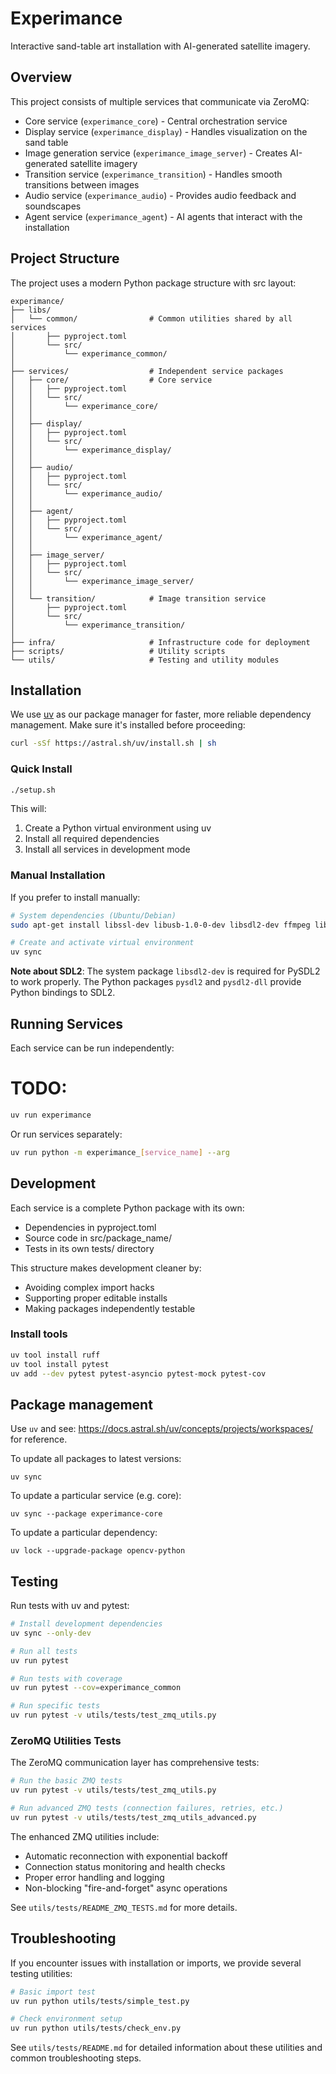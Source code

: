 # Experimance

Interactive sand-table art installation with AI-generated satellite imagery.

## Overview

This project consists of multiple services that communicate via ZeroMQ:
- Core service (`experimance_core`) - Central orchestration service
- Display service (`experimance_display`) - Handles visualization on the sand table
- Image generation service (`experimance_image_server`) - Creates AI-generated satellite imagery
- Transition service (`experimance_transition`) - Handles smooth transitions between images
- Audio service (`experimance_audio`) - Provides audio feedback and soundscapes
- Agent service (`experimance_agent`) - AI agents that interact with the installation

## Project Structure

The project uses a modern Python package structure with src layout:

```
experimance/
├── libs/
│   └── common/                # Common utilities shared by all services
│       ├── pyproject.toml
│       └── src/
│           └── experimance_common/
│
├── services/                  # Independent service packages
│   ├── core/                  # Core service
│   │   ├── pyproject.toml
│   │   └── src/
│   │       └── experimance_core/
│   │
│   ├── display/
│   │   ├── pyproject.toml
│   │   └── src/
│   │       └── experimance_display/
│   │
│   ├── audio/
│   │   ├── pyproject.toml
│   │   └── src/
│   │       └── experimance_audio/
│   │
│   ├── agent/
│   │   ├── pyproject.toml
│   │   └── src/
│   │       └── experimance_agent/
│   │
│   ├── image_server/
│   │   ├── pyproject.toml
│   │   └── src/
│   │       └── experimance_image_server/
│   │
│   └── transition/            # Image transition service
│       ├── pyproject.toml
│       └── src/
│           └── experimance_transition/
│
├── infra/                     # Infrastructure code for deployment
├── scripts/                   # Utility scripts
└── utils/                     # Testing and utility modules
```

## Installation

We use [uv](https://github.com/astral-sh/uv) as our package manager for faster, more reliable dependency management. Make sure it's installed before proceeding:

```bash
curl -sSf https://astral.sh/uv/install.sh | sh
```

### Quick Install

```bash
./setup.sh
```

This will:
1. Create a Python virtual environment using uv
2. Install all required dependencies
3. Install all services in development mode

### Manual Installation

If you prefer to install manually:

```bash
# System dependencies (Ubuntu/Debian)
sudo apt-get install libssl-dev libusb-1.0-0-dev libsdl2-dev ffmpeg libasound2-dev portaudio19-dev

# Create and activate virtual environment
uv sync
```

**Note about SDL2**: The system package `libsdl2-dev` is required for PySDL2 to work properly. The Python packages `pysdl2` and `pysdl2-dll` provide Python bindings to SDL2.

## Running Services

Each service can be run independently:

# TODO:
```bash
uv run experimance
```

Or run services separately:
```bash
uv run python -m experimance_[service_name] --arg
```

## Development

Each service is a complete Python package with its own:
- Dependencies in pyproject.toml
- Source code in src/package_name/
- Tests in its own tests/ directory

This structure makes development cleaner by:
- Avoiding complex import hacks
- Supporting proper editable installs
- Making packages independently testable

### Install tools

```bash
uv tool install ruff
uv tool install pytest
uv add --dev pytest pytest-asyncio pytest-mock pytest-cov 
```

## Package management

Use `uv` and see: https://docs.astral.sh/uv/concepts/projects/workspaces/ for reference.

To update all packages to latest versions:
```
uv sync
```

To update a particular service (e.g. core):
```
uv sync --package experimance-core
```

To update a particular dependency:
```
uv lock --upgrade-package opencv-python
```

## Testing

Run tests with uv and pytest:

```bash
# Install development dependencies
uv sync --only-dev

# Run all tests
uv run pytest

# Run tests with coverage
uv run pytest --cov=experimance_common

# Run specific tests
uv run pytest -v utils/tests/test_zmq_utils.py
```

### ZeroMQ Utilities Tests

The ZeroMQ communication layer has comprehensive tests:

```bash
# Run the basic ZMQ tests
uv run pytest -v utils/tests/test_zmq_utils.py

# Run advanced ZMQ tests (connection failures, retries, etc.)
uv run pytest -v utils/tests/test_zmq_utils_advanced.py
```

The enhanced ZMQ utilities include:
- Automatic reconnection with exponential backoff
- Connection status monitoring and health checks
- Proper error handling and logging
- Non-blocking "fire-and-forget" async operations

See `utils/tests/README_ZMQ_TESTS.md` for more details.

## Troubleshooting

If you encounter issues with installation or imports, we provide several testing utilities:

```bash
# Basic import test
uv run python utils/tests/simple_test.py

# Check environment setup
uv run python utils/tests/check_env.py
```

See `utils/tests/README.md` for detailed information about these utilities and common troubleshooting steps.
